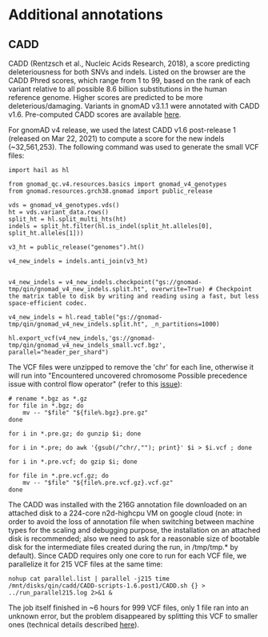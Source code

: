 # Additional annotations

## CADD

CADD (Rentzsch et al., Nucleic Acids Research, 2018), a score predicting deleteriousness for both SNVs and indels. Listed on the browser are the CADD Phred scores, which range from 1 to 99, based on the rank of each variant relative to all possible 8.6 billion substitutions in the human reference genome. Higher scores are predicted to be more deleterious/damaging. Variants in gnomAD v3.1.1 were annotated with CADD v1.6. Pre-computed CADD scores are available [here](https://cadd.gs.washington.edu/download).

For gnomAD v4 release, we used the latest CADD v1.6 post-release 1 (released on Mar 22, 2021) to compute a score for the new indels (~32,561,253). The following command was used to generate the small VCF files: 

```commandline
import hail as hl

from gnomad_qc.v4.resources.basics import gnomad_v4_genotypes
from gnomad.resources.grch38.gnomad import public_release

vds = gnomad_v4_genotypes.vds()
ht = vds.variant_data.rows()
split_ht = hl.split_multi_hts(ht)
indels = split_ht.filter(hl.is_indel(split_ht.alleles[0], split_ht.alleles[1]))

v3_ht = public_release("genomes").ht()

v4_new_indels = indels.anti_join(v3_ht)


v4_new_indels = v4_new_indels.checkpoint("gs://gnomad-tmp/qin/gnomad_v4_new_indels.split.ht", overwrite=True) # Checkpoint the matrix table to disk by writing and reading using a fast, but less space-efficient codec.

v4_new_indels = hl.read_table("gs://gnomad-tmp/qin/gnomad_v4_new_indels.split.ht", _n_partitions=1000)

hl.export_vcf(v4_new_indels,'gs://gnomad-tmp/qin/gnomad_v4_new_indels_small.vcf.bgz', parallel="header_per_shard") 
```

The VCF files were unzipped to remove the 'chr' for each line, otherwise it will run into "Encountered uncovered chromosome
Possible precedence issue with control flow operator" (refer to this [issue](https://github.com/kircherlab/CADD-scripts/issues/37)): 

```commandline
# rename *.bgz as *.gz
for file in *.bgz; do 
    mv -- "$file" "${file%.bgz}.pre.gz"
done

for i in *.pre.gz; do gunzip $i; done

for i in *.pre; do awk '{gsub(/^chr/,""); print}' $i > $i.vcf ; done

for i in *.pre.vcf; do gzip $i; done

for file in *.pre.vcf.gz; do 
    mv -- "$file" "${file%.pre.vcf.gz}.vcf.gz"
done
```

The CADD was installed with the 216G annotation file downloaded on an attached disk to a 224-core n2d-highcpu VM on google cloud (note: in order to avoid the loss of annotation file when switching between machine types for the scaling and debugging purpose, the installation on an attached disk is recommended; also we need to ask for a reasonable size of bootable disk for the intermediate files created during the run, in /tmp/tmp.* by default). Since CADD requires only one core to run for each VCF file, we parallelize it for 215 VCF files at the same time: 

```commandline
nohup cat parallel.list | parallel -j215 time /mnt/disks/qin/cadd/CADD-scripts-1.6.post1/CADD.sh {} > ../run_parallel215.log 2>&1 &
```

The job itself finished in ~6 hours for 999 VCF files, only 1 file ran into an unknown error, but the problem disappeared by splitting this VCF to smaller ones (technical details described [here](https://github.com/broadinstitute/gnomad_production/issues/782)). 







